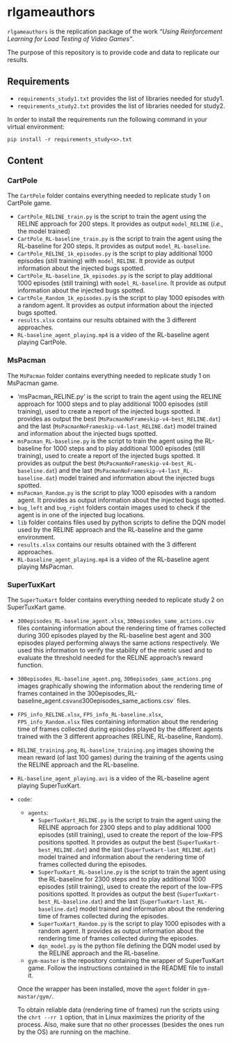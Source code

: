 # rlgameauthors

`rlgameauthors` is the replication package of the work *“Using Reinforcement Learning for Load Testing of Video Games”*.

The purpose of this repository is to provide code and data to replicate our results.

## Requirements

- `requirements_study1.txt` provides the list of libraries needed for study1.
- `requirements_study2.txt` provides the list of libraries needed for study2.

In order to install the requirements run the following command in your virtual environment:

```
pip install -r requirements_study<x>.txt 
```

## Content

### CartPole

The `CartPole` folder contains everything needed to replicate study 1 on CartPole game.

- `CartPole_RELINE_train.py` is the script to train the agent using the RELINE approach for 200 steps. It provides as output `model_RELINE` (*i.e.,* the model trained)
- `CartPole_RL-baseline_train.py` is the script to train the agent using the RL-baseline for 200 steps. It provides as output `model_RL-baseline`.
- `CartPole_RELINE_1k_episodes.py` is the script to play additional 1000 episodes (still training) with `model_RELINE`. It provide as output information about the injected bugs spotted.
- `CartPole_RL-baseline_1k_episodes.py` is the script to play additional 1000 episodes (still training) with `model_RL-baseline`. It provide as output information about the injected bugs spotted.
- `CartPole_Random_1k_episodes.py` is the script to play 1000 episodes with a random agent. It provides as output information about the injected bugs spotted.
- `results.xlsx` contains our results obtained with the 3 different approaches.
- `RL-baseline_agent_playing.mp4` is a video of the RL-baseline agent playing CartPole.

### MsPacman

The `MsPacman` folder contains everything needed to replicate study 1 on MsPacman game.

- ‘msPacman_RELINE.py’ is the script to train the agent using the RELINE approach for 1000 steps and to play additional 1000 episodes (still training), used to create a report of the injected bugs spotted. It provides as output the best (`MsPacmanNoFrameskip-v4-best_RELINE.dat`) and the last (`MsPacmanNoFrameskip-v4-last_RELINE.dat`)  model trained and information about the injected bugs spotted.
- `msPacman_RL-baseline.py` is the script to train the agent using the RL-baseline for 1000 steps and to play additional 1000 episodes (still training), used to create a report of the injected bugs spotted. It provides as output the best (`MsPacmanNoFrameskip-v4-best_RL-baseline.dat`) and the last (`MsPacmanNoFrameskip-v4-last_RL-baseline.dat`)  model trained and information about the injected bugs spotted.
- `msPacman_Random.py` is the script to play 1000 episodes with a random agent. It provides as output information about the injected bugs spotted.
- `bug_left` and `bug_right` folders contain images used to check if the agent is in one of the injected bug locations.
- `lib` folder contains files used by python scripts to define the DQN model used by the RELINE approach and the RL-baseline and the game environment.
- `results.xlsx` contains our results obtained with the 3 different approaches.
- `RL-baseline_agent_playing.mp4` is a video of the RL-baseline agent playing MsPacman.


### SuperTuxKart

The `SuperTuxKart` folder contains everything needed to replicate study 2 on SuperTuxKart game.

- `300episodes_RL-baseline_agent.xlsx`, `300episodes_same_actions.csv` files containing information about the rendering time of frames collected during 300 episodes played by the RL-baseline best agent and 300 episodes played performing always the same actions respectively. We used this information to verify the stability of the metric used and to evaluate the threshold needed for the RELINE approach’s reward function.
- `300episodes_RL-baseline_agent.png`, `300episodes_same_actions.png` images graphically showing the information about the rendering time of frames contained in the 300episodes_RL-baseline_agent.csv` and `300episodes_same_actions.csv` files.
- `FPS_info_RELINE.xlsx`, `FPS_info_RL-baseline.xlsx`, `FPS_info_Random.xlsx` files containing information about the rendering time of frames collected during episodes played by the different agents trained with the 3 different approaches (RELINE, RL-baseline, Random).
- `RELINE_training.png`, `RL-baseline_training.png` images showing the mean reward (of last 100 games) during the training of the agents using the RELINE approach and the RL-baseline.
- `RL-baseline_agent_playing.avi` is a video of the RL-baseline agent playing SuperTuxKart.
- `code`:
    - `agents`:
    	- `SuperTuxKart_RELINE.py` is the script to train the agent using the RELINE approach for 2300 steps and to play additional 1000 episodes (still training), used to create the report of the low-FPS positions spotted. It provides as output the best (`SuperTuxKart-best_RELINE.dat`) and the last (`SuperTuxKart-last_RELINE.dat`)  model trained and information about the rendering time of frames collected during the episodes.
        - `SuperTuxKart_RL-baseline.py` is the script to train the agent using the RL-baseline for 2300 steps and to play additional 1000 episodes (still training), used to create the report of the low-FPS positions spotted. It provides as output the best (`SuperTuxKart-best_RL-baseline.dat`) and the last (`SuperTuxKart-last_RL-baseline.dat`)  model trained and information about the rendering time of frames collected during the episodes.
        - `SuperTuxKart_Random.py` is the script to play 1000 episodes with a random agent. It provides as output information about the rendering time of frames collected during the episodes.
        - `dqn_model.py` is the python file defining the DQN model used by the RELINE approach and the RL-baseline.
    - `gym-master` is the repository containing the wrapper of SuperTuxKart game. Follow the instructions contained in the README file to install it.

	Once the wrapper has been installed, move the `agent` folder in `gym-mastar/gym/`.

	To obtain reliable data (rendering time of frames) run the scripts using the `chrt --rr 1` option, that in Linux maximizes the priority of the process. Also, make sure that no other processes (besides the ones run by the OS) are running on the machine.
